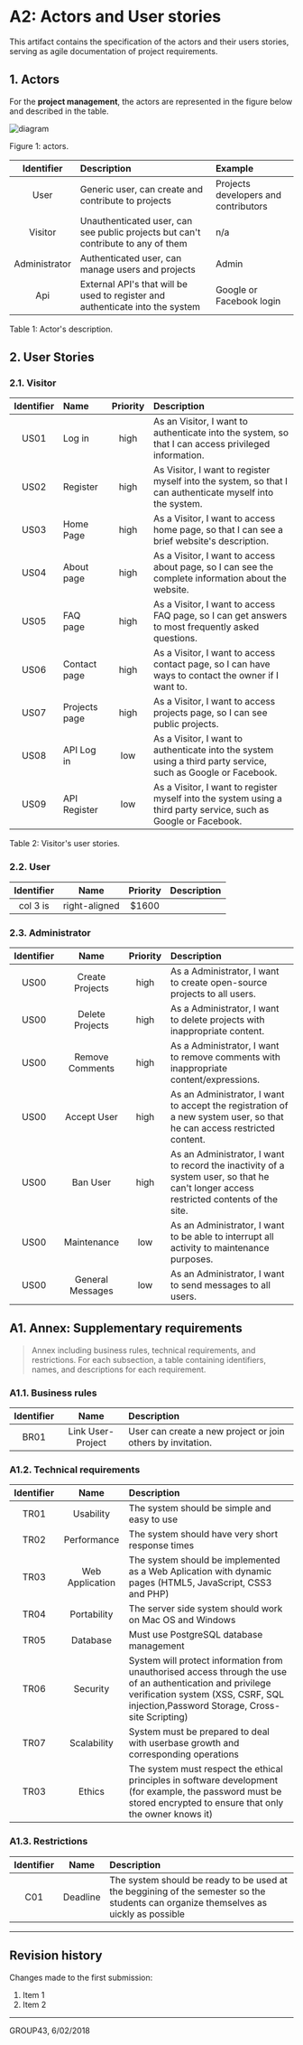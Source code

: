 # A2: Actors and User stories

This artifact contains the specification of the actors and their users stories, serving as agile documentation of project requirements.

## 1. Actors

For the **project management**, the actors are represented in the figure below and described in the table.

![diagram](https://yuml.me/0ad81515.png)

Figure 1: actors.


| Identifier | Description | Example |
|:----------:|:------------|:--------|
| User | Generic user, can create and contribute to projects | Projects developers and contributors |
| Visitor | Unauthenticated user, can see public projects but can't contribute to any of them | n/a |
| Administrator | Authenticated user, can manage users and projects | Admin |
| Api | External API's that will be used to register and authenticate into the system | Google or Facebook login |

Table 1: Actor's description.

## 2. User Stories

### 2.1. Visitor
| Identifier  | Name          | Priority  | Description |
| :----------:|:--------------|:---------:|:------------|
| US01        | Log in        | high      | As an Visitor, I want to authenticate into the system, so that I can access privileged information.        |
| US02        | Register      | high      | As Visitor, I want to register myself into the system, so that I can authenticate myself into the system.        |
| US03        | Home Page     | high      | As a Visitor, I want to access home page, so that I can see a brief website's description.        |
| US04        | About page    | high      | As a Visitor, I want to access about page, so I can see the complete information about the website. |
| US05        |  FAQ page     | high      | As a Visitor, I want to access FAQ page, so I can get answers to most frequently asked questions. |
| US06        | Contact page  | high      | As a Visitor, I want to access contact page, so I can have ways to contact the owner if I want to. 
| US07        | Projects page | high      | As a Visitor, I want to access projects page, so I can see public projects.
| US08        | API Log in    | low       | As a Visitor, I want to authenticate into the system using a third party service, such as Google or Facebook.
| US09        | API Register   | low      | As a Visitor, I want to register myself into the system using a third party service, such as Google or Facebook.

Table 2: Visitor's user stories.

### 2.2. User
| Identifier  | Name          | Priority  | Description |
| :----------:|:-------------:| :-----:|:-------|
| col 3 is    | right-aligned | $1600 |       |

### 2.3. Administrator
| Identifier  | Name          | Priority  | Description |
| :----------:|:-------------:| :-----:|:-------|
| US00    | Create Projects | high | As a Administrator, I want to create open-source projects to all users.        |
| US00    | Delete Projects | high | As a Administrator, I want to delete projects with inappropriate content.        |
| US00    | Remove Comments | high | As a Administrator, I want to remove comments with inappropriate content/expressions.    |
| US00    | Accept User     | high | As an Administrator, I want to accept the registration of a new system user, so that he can access restricted content.        |
| US00    | Ban User        | high | As an Administrator, I want to record the inactivity of a system user, so that he can't longer access restricted contents of the site.    |
| US00    | Maintenance     | low | As an Administrator, I want to be able to interrupt all activity to maintenance purposes.    |
| US00    | General Messages| low | As an Administrator, I want to send messages to all users.    |

## A1. Annex: Supplementary requirements

> Annex including business rules, technical requirements, and restrictions.
> For each subsection, a table containing identifiers, names, and descriptions for each requirement.

### A1.1. Business rules
| Identifier  | Name          | Description |
| :----------:|:-------------:|:-----------|
| BR01        | Link User-Project | User can create a new project or join others by invitation.            |

### A1.2. Technical requirements
| Identifier  | Name          | Description |
|:-----------:|:-------------:|:-----------|
| TR01        |Usability      |The system should be simple and easy to use             |
| TR02        |Performance    |The system should have very short response times             |
| TR03        |Web Application|The system should be implemented as a Web Aplication with dynamic pages (HTML5, JavaScript, CSS3 and PHP)             |
| TR04        |Portability    |The server side system should work on Mac OS and Windows             |
| TR05        |Database       |Must use PostgreSQL database management             |
| TR06        |Security       |System will protect information from unauthorised access through the use of an authentication and privilege verification system (XSS, CSRF, SQL injection,Password Storage, Cross-site Scripting)            |
| TR07        |Scalability    |System must be prepared to deal with userbase growth and corresponding operations             |
| TR03        |Ethics         |The system must respect the ethical principles in software development (for example, the password must be stored encrypted to ensure that only the owner knows it)    |

### A1.3. Restrictions
| Identifier  | Name          | Description |
| :----------:|:-------------:|:----------- |
| C01        |Deadline       |The system should be ready to be used at the beggining of the semester so the students can organize themselves as uickly as possible|
***

## Revision history

Changes made to the first submission:
1. Item 1
1. Item 2

***

GROUP43, 6/02/2018
